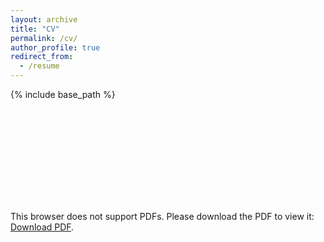 ```yaml
---
layout: archive
title: "CV"
permalink: /cv/
author_profile: true
redirect_from:
  - /resume
---
```

 {% include base_path %}
 
<object data="http://jskuk.github.io/files/Kuk_CV_080118.pdf" type="application/pdf" width="700px" height="700px">
    <embed src="http://jskuk.github.io/files/Kuk_CV_080118.pdf">
        <p>This browser does not support PDFs. Please download the PDF to view it: <a href="http://jskuk.github.io/files/Kuk_CV_080118.pdf">Download PDF</a>.</p>
    </embed>
</object>
